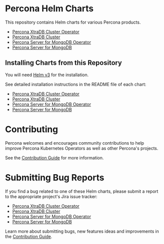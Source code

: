 # Percona Helm Charts

This repository contains Helm charts for various Percona products.

* [Percona XtraDB Cluster Operator](charts/pxc-operator/)
* [Percona XtraDB Cluster](charts/pxc-db/)
* [Percona Server for MongoDB Operator](charts/psmdb-operator/)
* [Percona Server for MongoDB](charts/psmdb-db/)

## Installing Charts from this Repository

You will need [Helm v3](https://github.com/helm/helm) for the installation.

See detailed installation instructions in the README file of each chart:

* [Percona XtraDB Cluster Operator](pxc-operator/README.md)
* [Percona XtraDB Cluster](pxc-db/README.md)
* [Percona Server for MongoDB Operator](psmdb-operator/README.md)
* [Percona Server for MongoDB](psmdb-db/README.md)

# Contributing

Percona welcomes and encourages community contributions to help improve Percona Kubernetes Operators as well as other Percona's projects.

See the [Contribution Guide](CONTRIBUTING.md) for more information.

# Submitting Bug Reports

If you find a bug related to one of these Helm charts, please submit a report to the appropriate project's Jira issue tracker:

* [Percona XtraDB Cluster Operator](https://jira.percona.com/projects/K8SPXC/)
* [Percona XtraDB Cluster](https://jira.percona.com/projects/PXC)
* [Percona Server for MongoDB Operator](https://jira.percona.com/projects/K8SPSMDB)
* [Percona Server for MongoDB](https://jira.percona.com/projects/PSMDB)

Learn more about submitting bugs, new features ideas and improvements in the [Contribution Guide](CONTRIBUTING.md).

